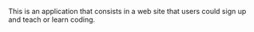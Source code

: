This is an application that consists in a web site that users could sign up and teach or learn coding.


